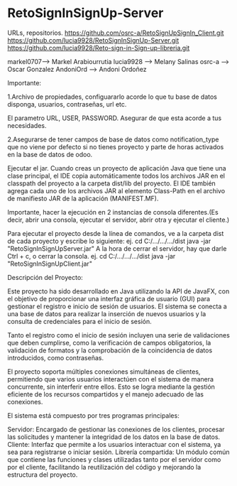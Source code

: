# RetoSignInSignUp-Server
URLs, repositorios. https://github.com/osrc-a/RetoSignUpSignIn_Client.git https://github.com/lucia9928/RetoSignInSignUp-Server.git https://github.com/lucia9928/Reto-sign-in-Sign-up-libreria.git

markel0707--> Markel Arabiourrutia lucia9928 --> Melany Salinas osrc-a --> Oscar Gonzalez AndoniOrd --> Andoni Ordoñez

Importante:

1.Archivo de propiedades, configuararlo acorde lo que tu base de datos disponga, usuarios, contraseñas, url etc.

El parametro URL, USER, PASSWORD. Asegurar de que esta acorde a tus necesidades.

2.Asegurarse de tener campos de base de datos como notification_type que no viene por defecto si no tienes proyecto y parte de horas activados en la base de datos de odoo.

Ejecutar el jar. Cuando creas un proyecto de aplicación Java que tiene una clase principal, el IDE copia automáticamente todos los archivos JAR en el classpath del proyecto a la carpeta dist/lib del proyecto. El IDE también agrega cada uno de los archivos JAR al elemento Class-Path en el archivo de manifiesto JAR de la aplicación (MANIFEST.MF).

Importante, hacer la ejecución en 2 instancias de consola diferentes.(Es decir, abrir una consola, ejecutar el servidor, abrir otra y ejecutar el cliente.)

Para ejecutar el proyecto desde la línea de comandos, ve a la carpeta dist de cada proyecto y escribe lo siguiente: ej. cd C:/.../.../.../dist java -jar "RetoSignInSignUpServer.jar" A la hora de cerrar el servidor, hay que darle Ctrl + c, o cerrar la consola. ej. cd C:/.../.../.../dist java -jar "RetoSignInSignUpClient.jar"

Descripción del Proyecto:

Este proyecto ha sido desarrollado en Java utilizando la API de JavaFX, con el objetivo de proporcionar una interfaz gráfica de usuario (GUI) para gestionar el registro e inicio de sesión de usuarios. El sistema se conecta a una base de datos para realizar la inserción de nuevos usuarios y la consulta de credenciales para el inicio de sesión.

Tanto el registro como el inicio de sesión incluyen una serie de validaciones que deben cumplirse, como la verificación de campos obligatorios, la validación de formatos y la comprobación de la coincidencia de datos introducidos, como contraseñas.

El proyecto soporta múltiples conexiones simultáneas de clientes, permitiendo que varios usuarios interactúen con el sistema de manera concurrente, sin interferir entre ellos. Esto se logra mediante la gestión eficiente de los recursos compartidos y el manejo adecuado de las conexiones.

El sistema está compuesto por tres programas principales:

Servidor: Encargado de gestionar las conexiones de los clientes, procesar las solicitudes y mantener la integridad de los datos en la base de datos. Cliente: Interfaz que permite a los usuarios interactuar con el sistema, ya sea para registrarse o iniciar sesión. Librería compartida: Un módulo común que contiene las funciones y clases utilizadas tanto por el servidor como por el cliente, facilitando la reutilización del código y mejorando la estructura del proyecto.

